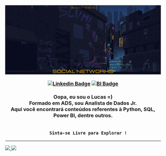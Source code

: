 <!-- HEADER -->
<h3 align="center">
    
![Welcome](https://github.com/Antar4s/ANTAR4S/blob/master/Assets/SuavementeLucasAtt.gif?raw=true)    
<!--[![Facebook Badge](https://img.shields.io/badge/Facebook-1877F2?style=for-the-badge&logo=facebook&logoColor=white)](https://www.facebook.com/SuavementeLucas/) -->
<!--[![Instagram Badge](https://img.shields.io/badge/Instagram-E4405F?style=for-the-badge&logo=instagram&logoColor=white)](https://www.instagram.com/Antar4s/) -->
[![Linkedin Badge](https://img.shields.io/badge/LinkedIn-0077B5?style=for-the-badge&logo=linkedin&logoColor=white)](https://www.linkedin.com/in/Antar4s/)
[![BI Badge](https://img.shields.io/badge/Portfólio_BI-yellow?style=for-the-badge&logo=powerbi&logoColor=white)](https://bit.ly/3NtTKMH)
<!--[![Twitter Badge](https://img.shields.io/badge/Twitter-1DA1F2?style=for-the-badge&logo=twitter&logoColor=white)](https://twitter.com/Antar4s) -->
</h3>

<!-- 
<img height="160em" src="http://github-profile-summary-cards.vercel.app/api/cards/profile-details?username=Antar4s&theme=tokyonight"> <img height="160em" src="http://github-profile-summary-cards.vercel.app/api/cards/repos-per-language?username=Antar4s&theme=tokyonight">
-->

<!--- ABOUT ME -->
<h3 align="center">
Oopa, eu sou o Lucas =) <br>
Formado em ADS, sou Analista de Dados Jr. <br>
Aqui você encontrará conteúdos referentes à Python, SQL, Power BI, dentre outros. <br> <br>
    
        Sinta-se Livre para Explorar !
</h3>

<hr>

<!--- GITHUB STATS AND FOOTER -->
<div>
<a href="https://github.com/Antar4s">
<img height="190em" src="https://github-readme-stats.vercel.app/api?username=Antar4s&show_icons=true&theme=synthwave" />
<img height="190em" src="https://github-readme-stats.vercel.app/api/top-langs/?username=Antar4s&langs_count=5&theme=synthwave&count_private=true&hide=html" /> 
</div>
